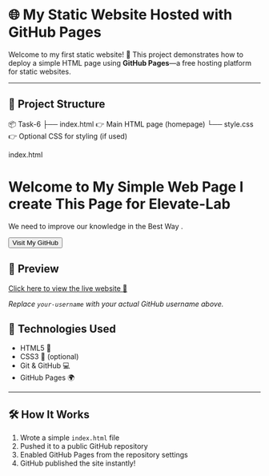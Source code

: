 # 🌐 My Static Website Hosted with GitHub Pages

Welcome to my first static website! 🚀 This project demonstrates how to deploy a simple HTML page using **GitHub Pages**—a free hosting platform for static websites.

---

## 📁 Project Structure


📦 Task-6
├── index.html 👉 Main HTML page (homepage)
└── style.css 👉 Optional CSS for styling (if used)




index.html

<!DOCTYPE html>
<html lang="en">
<head>
  <meta charset="UTF-8">
  <meta name="viewport" content="width=device-width, initial-scale=1.0">
  <title>Simple Web Page</title>
  <link rel="stylesheet" href="style.css">
</head>
<body>
  <h1>Welcome to My Simple Web Page I create This Page for Elevate-Lab</h1>
  <p>We need to improve our knowledge in the Best Way .</p>

  <!-- GitHub Button -->
  <a href="https://github.com/dineshvaishnav8890" target="_blank">
    <button class="btn">Visit My GitHub</button>
  </a>
</body>
</html>


## 📸 Preview

[Click here to view the live website 🔗](https://your-username.github.io/my-static-site)

_Replace `your-username` with your actual GitHub username above._




## 🚀 Technologies Used

- HTML5 🧱
- CSS3 🎨 (optional)
- Git & GitHub 💻
- GitHub Pages 🌍

---



## 🛠 How It Works

1. Wrote a simple `index.html` file
2. Pushed it to a public GitHub repository
3. Enabled GitHub Pages from the repository settings
4. GitHub published the site instantly!





